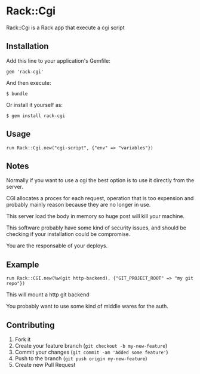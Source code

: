 # Rack::Cgi

Rack::Cgi is a Rack app that execute a cgi script

## Installation

Add this line to your application's Gemfile:

    gem 'rack-cgi'

And then execute:

    $ bundle

Or install it yourself as:

    $ gem install rack-cgi

## Usage

    run Rack::Cgi.new("cgi-script", {"env" => "variables"})

## Notes

Normally if you want to use a cgi the best option is to use it directly from
the server.

CGI allocates a proces for each request, operation that is too expension and
probably mainly reason because they are no longer in use.

This server load the body in memory so huge post will kill your machine.

This software probably have some kind of security issues, and should be
checking if your installation could be compromise.

You are the responsable of your deploys.

## Example

    run Rack::CGI.new(%w(git http-backend), {"GIT_PROJECT_ROOT" => "my git repo"})

This will mount a http git backend

You probably want to use some kind of middle wares for the auth.


## Contributing

1. Fork it
2. Create your feature branch (`git checkout -b my-new-feature`)
3. Commit your changes (`git commit -am 'Added some feature'`)
4. Push to the branch (`git push origin my-new-feature`)
5. Create new Pull Request
